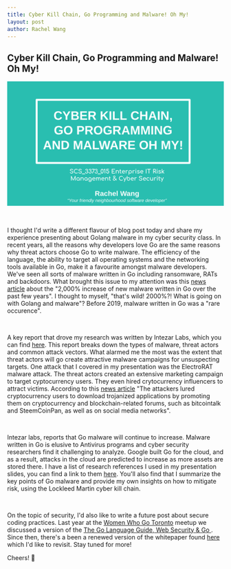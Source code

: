 ```yaml
---
title: Cyber Kill Chain, Go Programming and Malware! Oh My!
layout: post
author: Rachel Wang
---
```


## Cyber Kill Chain, Go Programming and Malware! Oh My! 

<a href="https://docs.google.com/presentation/d/1vMoJk-ybBnkJ7ATxASoPPo734Hw8i3n-sfLdbZQB6Ac/edit?usp=sharing]">![](/images/golang_malware.png)</a>

<br>

I thought I'd write a different flavour of blog post today and share my experience presenting about Golang malware in my cyber security class. In recent years, all the reasons why developers love Go are the same reasons why threat actors choose Go to write malware. The efficiency of the language, the ability to target all operating systems and the networking tools available in Go, make it a favourite amongst malware developers. We've seen all sorts of malware written in Go including ransomware, RATs and backdoors. What brought this issue to my attention was this [news article](https://www.zdnet.com/article/go-malware-is-now-common-having-been-adopted-by-both-apts-and-e-crime-groups/) about the "2,000% increase of new malware written in Go over the past few years". I thought to myself, "that's wild! 2000%?! What is going on with Golang and malware"? Before 2019, malware written in Go was a "rare occurence".

<br>

A key report that drove my research was written by Intezar Labs, which you can find [here](https://www.intezer.com/blog/malware-analysis/year-of-the-gopher-2020-go-malware-round-up/). This report breaks down the types of malware, threat actors and common attack vectors. What alarmed me the most was the extent that threat actors will go create attractive malware campaigns for unsuspecting targets. One attack that I covered in my presentation was the ElectroRAT malware attack. The threat actors created an extensive marketing campaign to target cyptocurrency users. They even hired crytocurrency influencers to attract victims. According to this [news article](https://cyware.com/news/electrorat-yet-another-golang-multi-platform-malware-12406d32) "The attackers lured cryptocurrency users to download trojanized applications by promoting them on cryptocurrency and blockchain-related forums, such as bitcointalk and SteemCoinPan, as well as on social media networks". 

<br>

Intezar labs, reports that Go malware will continue to increase. Malware written in Go is elusive to Antivirus programs and cyber security researchers find it challenging to analyze. Google built Go for the cloud, and as a result, attacks in the cloud are predicted to increase as more assets are stored there. I have a list of research references I used in my presentation slides, you can find a link to them [here](https://docs.google.com/presentation/d/1vMoJk-ybBnkJ7ATxASoPPo734Hw8i3n-sfLdbZQB6Ac/edit?usp=sharing). You'll also find that I summarize the key points of Go malware and provide my own insights on how to mitigate risk, using the Lockleed Martin cyber kill chain.  

<br>

On the topic of security, I'd also like to write a future post about secure coding practices. Last year at the [Women Who Go Toronto](https://www.meetup.com/women-who-go-toronto/events/278557652/) meetup we discussed a version of the [The Go Language Guide, Web Security & Go ](https://info.checkmarx.com/hubfs/Ebooks/The_Go_Language_Guide_Web_Application_Secure_Coding_Practices_OWASP_08.17.20.pdf). Since then, there's a been a renewed version of the whitepaper found [here](https://info.checkmarx.com/hubfs/GOwhitepaper0504.pdf) which I'd like to revisit. Stay tuned for more! 

Cheers! 👋
